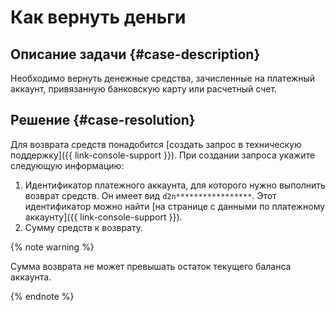 # Как вернуть деньги


## Описание задачи {#case-description}

Необходимо вернуть денежные средства, зачисленные на платежный аккаунт, привязанную банковскую карту или расчетный счет.

## Решение {#case-resolution}

Для возврата средств понадобится [создать запрос в техническую поддержку]({{ link-console-support }}). При создании запроса укажите следующую информацию:

1. Идентификатор платежного аккаунта, для которого нужно выполнить возврат средств. Он имеет вид `d2n*****************`. Этот идентификатор можно найти [на странице с данными по платежному аккаунту]({{ link-console-support }}).
1. Сумму средств к возврату.

{% note warning %}

Сумма возврата не может превышать остаток текущего баланса аккаунта.

{% endnote %}
